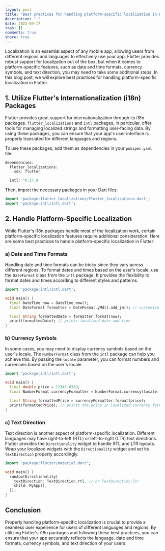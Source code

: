 ```yaml
---
layout: post
title: "Best practices for handling platform-specific localization in Flutter."
description: " "
date: 2023-09-17
tags: []
comments: true
share: true
---
```


Localization is an essential aspect of any mobile app, allowing users from different regions and languages to effectively use your app. Flutter provides robust support for localization out of the box, but when it comes to platform-specific features, such as date and time formats, currency symbols, and text direction, you may need to take some additional steps. In this blog post, we will explore best practices for handling platform-specific localization in Flutter.

## 1. Utilize Flutter's Internationalization (i18n) Packages

Flutter provides great support for internationalization through its i18n packages. `flutter_localizations` and `intl` packages, in particular, offer tools for managing localized strings and formatting user-facing data. By using these packages, you can ensure that your app's user interface is properly translated for different languages and regions.

To use these packages, add them as dependencies in your `pubspec.yaml` file:

```dart
dependencies:
  flutter_localizations:
    sdk: flutter

  intl: ^0.17.0
```

Then, import the necessary packages in your Dart files:

```dart
import 'package:flutter_localizations/flutter_localizations.dart';
import 'package:intl/intl.dart';
```
                                                                                   
## 2. Handle Platform-Specific Localization

While Flutter's i18n packages handle most of the localization work, certain platform-specific localization features require additional consideration. Here are some best practices to handle platform-specific localization in Flutter:

### a) Date and Time Formats

Handling date and time formats can be tricky since they vary across different regions. To format dates and times based on the user's locale, use the `DateFormat` class from the `intl` package. It provides the flexibility to format dates and times according to different styles and patterns.

```dart
import 'package:intl/intl.dart';

void main() {
  final DateTime now = DateTime.now();
  final DateFormat formatter = DateFormat.yMd().add_jm(); // customize your format

  final String formattedDate = formatter.format(now);
  print(formattedDate); // prints localized date and time
}
```

### b) Currency Symbols

In some cases, you may need to display currency symbols based on the user's locale. The `NumberFormat` class from the `intl` package can help you achieve this. By passing the `locale` parameter, you can format numbers and currencies based on the user's locale.

```dart
import 'package:intl/intl.dart';

void main() {
  final double price = 12345.6789;
  final NumberFormat currencyFormatter = NumberFormat.currency(locale: 'en_US', symbol: 'USD');

  final String formattedPrice = currencyFormatter.format(price);
  print(formattedPrice); // prints the price in localized currency format
}
```

### c) Text Direction

Text direction is another aspect of platform-specific localization. Different languages may have right-to-left (RTL) or left-to-right (LTR) text directions. Flutter provides the `Directionality` widget to handle RTL and LTR layouts. Wrap your localized widgets with the `Directionality` widget and set its `textDirection` property accordingly.

```dart
import 'package:flutter/material.dart';

void main() {
  runApp(Directionality(
    textDirection: TextDirection.rtl, // or TextDirection.ltr
    child: MyApp(),
  ));
}
```

## Conclusion

Properly handling platform-specific localization is crucial to provide a seamless user experience for users of different languages and regions. By utilizing Flutter's i18n packages and following these best practices, you can ensure that your app accurately reflects the language, date and time formats, currency symbols, and text direction of your users.